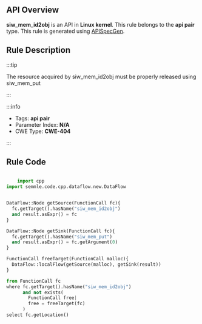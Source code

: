 ---
---


## API Overview
**siw_mem_id2obj** is an API in **Linux kernel**. This rule belongs to the **api pair** type. This rule is generated using [APISpecGen](../../tools/APISpecGen).
## Rule Description

:::tip

The resource acquired by siw_mem_id2obj must be properly released using siw_mem_put

:::

:::info

- Tags: **api pair**
- Parameter Index: **N/A**
- CWE Type: **CWE-404**

:::

## Rule Code
```python

    import cpp
import semmle.code.cpp.dataflow.new.DataFlow


DataFlow::Node getSource(FunctionCall fc){
  fc.getTarget().hasName("siw_mem_id2obj")
  and result.asExpr() = fc
}

DataFlow::Node getSink(FunctionCall fc){
  fc.getTarget().hasName("siw_mem_put")
  and result.asExpr() = fc.getArgument(0)
}

FunctionCall freeTarget(FunctionCall malloc){
  DataFlow::localFlow(getSource(malloc), getSink(result))
}

from FunctionCall fc
where fc.getTarget().hasName("siw_mem_id2obj")
      and not exists(
        FunctionCall free| 
        free = freeTarget(fc)
      )
select fc.getLocation()

    
```